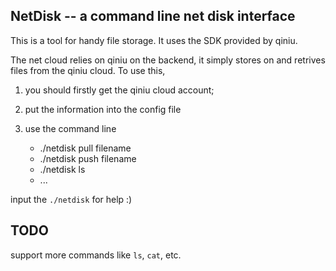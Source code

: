 ## NetDisk -- a command line net disk interface
This is a tool for handy file storage. It uses the SDK provided by qiniu.

The net cloud relies on qiniu on the backend, it simply stores on and retrives files from the qiniu cloud. To use this, 

1. you should firstly get the qiniu cloud account;
2. put the information into the config file
3. use the command line

    * ./netdisk pull filename
    * ./netdisk push filename
    * ./netdisk ls
    * ...

input the `./netdisk` for help :) 

## TODO
support more commands like `ls`, `cat`, etc.
